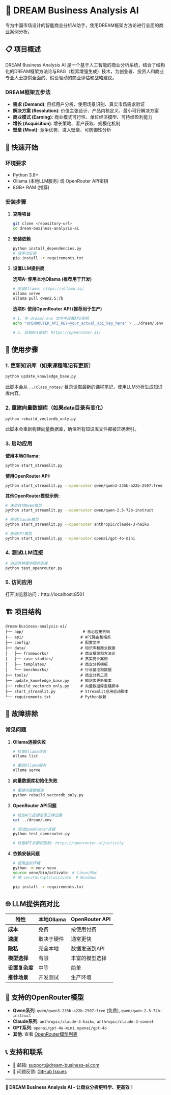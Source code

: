 # 🎯 DREAM Business Analysis AI

专为中国市场设计的智能商业分析AI助手，使用DREAM框架方法论进行全面的商业案例分析。

## 📋 项目概述 

DREAM Business Analysis AI 是一个基于人工智能的商业分析系统，结合了结构化的DREAM框架方法论与RAG（检索增强生成）技术，为创业者、投资人和商业专业人士提供全面的、假设驱动的商业评估和战略建议。

### DREAM框架五步法

- **需求 (Demand)**: 目标用户分析、使用场景识别、真实市场需求验证
- **解决方案 (Resolution)**: 价值主张设计、产品内核定义、最小可行解决方案
- **商业模式 (Earning)**: 商业模式可行性、单位经济模型、可持续盈利能力
- **增长 (Acquisition)**: 增长策略、客户获取、规模化机制
- **壁垒 (Moat)**: 竞争优势、进入壁垒、可防御性分析

## 🚀 快速开始

### 环境要求

- Python 3.8+
- Ollama (本地LLM服务) 或 OpenRouter API密钥
- 8GB+ RAM (推荐)

### 安装步骤

1. **克隆项目**
   ```bash
   git clone <repository-url>
   cd dream-business-analysis-ai
   ```

2. **安装依赖**
   ```bash
   python install_dependencies.py
   # 或手动安装
   pip install -r requirements.txt
   ```

3. **设置LLM提供商**

   **选项A: 使用本地Ollama (推荐用于开发)**
   ```bash
   # 安装Ollama: https://ollama.ai/
   ollama serve
   ollama pull qwen2.5:7b
   ```

   **选项B: 使用OpenRouter API (推荐用于生产)**
   ```bash
   # 1. 在 dream/.env 文件中设置API密钥
   echo "OPENROUTER_API_KEY=your_actual_api_key_here" > ../dream/.env
   
   # 2. 获取API密钥: https://openrouter.ai/
   ```

## 📖 使用步骤

### 1. 更新知识库（如果课程笔记有更新）
```bash
python update_knowledge_base.py
```
此脚本会从 `../class_notes/` 目录读取最新的课程笔记，使用LLM分析生成知识库内容。

### 2. 重建向量数据库（如果data目录有变化）
```bash
python rebuild_vectordb_only.py
```
此脚本会重新构建向量数据库，确保所有知识库文件都被正确索引。

### 3. 启动应用

**使用本地Ollama:**
```bash
python start_streamlit.py
```

**使用OpenRouter API:**
```bash
python start_streamlit.py --openrouter qwen/qwen3-235b-a22b-2507:free
```

**其他OpenRouter模型示例:**
```bash
# 使用其他Qwen模型
python start_streamlit.py --openrouter qwen/qwen-2.5-72b-instruct

# 使用Claude模型
python start_streamlit.py --openrouter anthropic/claude-3-haiku

# 使用GPT模型
python start_streamlit.py --openrouter openai/gpt-4o-mini
```

### 4. 测试LLM连接
```bash
# 测试两种提供商的连接
python test_openrouter.py
```

### 5. 访问应用
打开浏览器访问：http://localhost:8501

## 🏗️ 项目结构

```
dream-business-analysis-ai/
├── app/                          # 核心应用代码
├── api/                         # API路由和端点
├── config/                      # 配置文件
├── data/                        # 知识库和商业数据
│   ├── frameworks/              # 商业框架和方法论
│   ├── case_studies/            # 真实商业案例
│   ├── templates/               # 商业分析模板
│   └── benchmarks/              # 行业基准和数据
├── tools/                       # 商业分析工具
├── update_knowledge_base.py     # 知识库更新脚本
├── rebuild_vectordb_only.py     # 向量数据库重建脚本
├── start_streamlit.py           # Streamlit应用启动脚本
└── requirements.txt             # Python依赖
```

## 🔧 故障排除

### 常见问题

1. **Ollama连接失败**
   ```bash
   # 检查Ollama状态
   ollama list
   
   # 重启Ollama服务
   ollama serve
   ```

2. **向量数据库初始化失败**
   ```bash
   # 重建向量数据库
   python rebuild_vectordb_only.py
   ```

3. **OpenRouter API问题**
   ```bash
   # 检查API密钥是否正确设置
   cat ../dream/.env
   
   # 测试OpenRouter连接
   python test_openrouter.py
   
   # 检查API余额和限制: https://openrouter.ai/activity
   ```

4. **依赖安装问题**
   ```bash
   # 使用虚拟环境
   python -m venv venv
   source venv/bin/activate  # Linux/Mac
   # 或 venv\Scripts\activate  # Windows
   
   pip install -r requirements.txt
   ```

## 🌐 LLM提供商对比

| 特性 | 本地Ollama | OpenRouter API |
|------|------------|----------------|
| **成本** | 免费 | 按使用付费 |
| **速度** | 取决于硬件 | 通常更快 |
| **隐私** | 完全本地 | 数据发送到API |
| **模型选择** | 有限 | 丰富的模型选择 |
| **设置复杂度** | 中等 | 简单 |
| **推荐场景** | 开发测试 | 生产环境 |

## 🔑 支持的OpenRouter模型

- **Qwen系列**: `qwen/qwen3-235b-a22b-2507:free` (免费), `qwen/qwen-2.5-72b-instruct`
- **Claude系列**: `anthropic/claude-3-haiku`, `anthropic/claude-3-sonnet`
- **GPT系列**: `openai/gpt-4o-mini`, `openai/gpt-4o`
- **其他**: 查看 [OpenRouter模型列表](https://openrouter.ai/models)

## 📞 支持和联系

- 📧 邮箱: support@dream-business-ai.com
- 🐛 问题反馈: [GitHub Issues](https://github.com/dream-business-ai/issues)

---

**🎯 DREAM Business Analysis AI - 让商业分析更科学、更高效！**